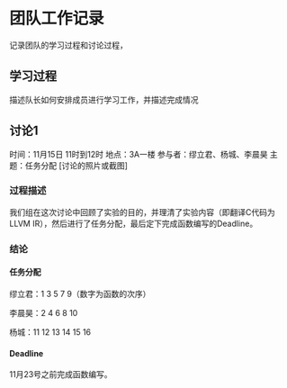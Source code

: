 # 团队工作记录

记录团队的学习过程和讨论过程，

## 学习过程

描述队长如何安排成员进行学习工作，并描述完成情况

## 讨论1

时间：11月15日 11时到12时
地点：3A一楼
参与者：缪立君、杨城、李晨昊
主题：任务分配
[讨论的照片或截图]

### 过程描述

我们组在这次讨论中回顾了实验的目的，并理清了实验内容（即翻译C代码为LLVM IR），然后进行了任务分配，最后定下完成函数编写的Deadline。


### 结论

#### 任务分配

缪立君：1 3 5 7 9（数字为函数的次序）

李晨昊：2 4 6 8 10

杨城：11 12 13 14 15 16

#### Deadline

11月23号之前完成函数编写。